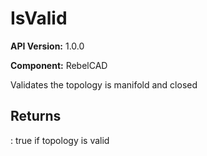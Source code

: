 # IsValid

**API Version:** 1.0.0

**Component:** RebelCAD

Validates the topology is manifold and closed

## Returns

: true if topology is valid

